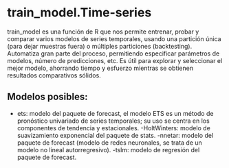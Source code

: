 # train_model.Time-series
train_model es una función de R que nos permite entrenar, probar y comparar varios modelos de series temporales, usando una partición única (para dejar muestras fuera) o múltiples particiones (backtesting). Automatiza gran parte del proceso, permitiendo especificar parámetros de modelos, número de predicciones, etc. Es útil para explorar y seleccionar el mejor modelo, ahorrando tiempo y esfuerzo mientras se obtienen resultados comparativos sólidos.

## Modelos posibles:

- ets: modelo del paquete de forecast, el modelo ETS es un método de pronóstico univariado de series temporales; su uso se centra en los componentes de tendencia y estacionales.
-HoltWinters: modelo de suavizamiento exponencial del paquete de stats.
-nnetar: modelo del paquete de forecast (modelo de redes neuronales, se trata de un modelo no lineal autorregresivo).
-tslm: modelo de regresión del paquete de forecast.
